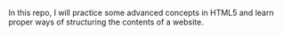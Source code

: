 In this repo, I will practice some advanced concepts in HTML5
and learn proper ways of structuring the contents of a website.